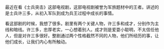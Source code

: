 最近在看《士兵突击》这部电视剧，这部电视剧被誉为军旅题材中的王者。讲述的是士兵许三多，从初入军队到成为兵王过程中成长的事情。

看这部剧的时候，我想了很多。剧里有两个关键人物，许三多和成才，分别作为主线和暗线。许三多，忠厚老实，一心想着别人。成才则是爱耍小聪明，不太信任他人，但是对许三多很好。整剧通过两个性格截然不同的人物，他们所经历的事，让他们成长，让我们内心有所触动。
